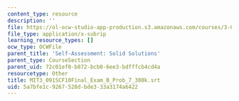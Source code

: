```yaml
---
content_type: resource
description: ''
file: https://ol-ocw-studio-app-production.s3.amazonaws.com/courses/3-091sc-introduction-to-solid-state-chemistry-fall-2010/5a7bfe1c9267528dbde333a3174a6422_MIT3_091SCF10Final_Exam_B_Prob_7_300k.vtt
file_type: application/x-subrip
learning_resource_types: []
ocw_type: OCWFile
parent_title: 'Self-Assessment: Solid Solutions'
parent_type: CourseSection
parent_uid: 72c01ef0-b872-bcb0-6ee3-bdfffcb4cd4a
resourcetype: Other
title: MIT3_091SCF10Final_Exam_B_Prob_7_300k.srt
uid: 5a7bfe1c-9267-528d-bde3-33a3174a6422
---
```

